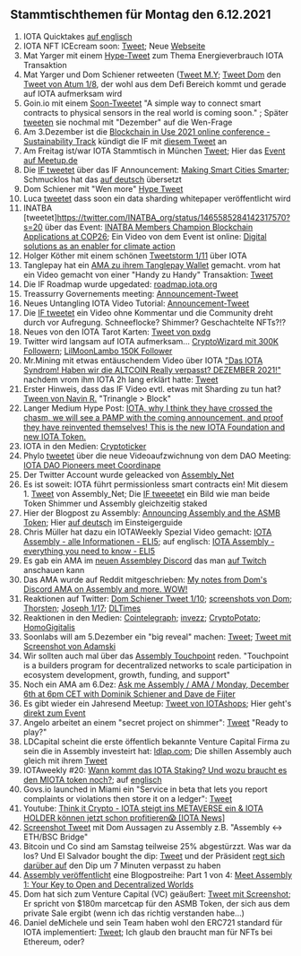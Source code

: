 ## Stammtischthemen für Montag den 6.12.2021

1. IOTA Quicktakes [auf englisch](https://www.youtube.com/watch?v=ES4DGP9u9Tc)
2. IOTA NFT ICEcream soon: [Tweet](https://twitter.com/iotacreamies/status/1465432711590514698?s=20); Neue [Webseite](https://www.iotacreamies.com/)
3. Mat Yarger mit einem [Hype-Tweet](https://twitter.com/Mat_Yarger/status/1465500305626476557?s=20) zum Thema Energieverbrauch IOTA Transaktion
4. Mat Yarger und Dom Schiener retweeten ([Tweet M.Y](https://twitter.com/Mat_Yarger/status/1465439647815905284?s=20); [Tweet Dom](https://twitter.com/DomSchiener/status/1465396633592545282?s=20) den [Tweet von Atum 1/8](https://twitter.com/DefiApes/status/1465388175841501194), der wohl aus dem Defi Bereich kommt und gerade auf IOTA aufmerksam wird
5. Goin.io mit einem [Soon-Tweetet](https://twitter.com/govs_io/status/1465442403670802433?s=20) "A simple way to connect smart contracts to physical sensors in the real world is coming soon." ; Später [tweeten](https://twitter.com/govs_io/status/1465669350803787776?s=20) sie nochmal mit "Dezember" auf die Wen-Frage
6. Am 3.Dezember ist die [Blockchain in Use 2021 online conference - Sustainability Track](https://www.eventbrite.co.uk/e/blockchain-in-use-sustainability-track-tickets-201600210657) kündigt die IF mit [diesem Tweet](https://twitter.com/iota/status/1465636903848497158?t=Wvh8WOOs0OsHr65adh4zSw&s=19) an
7. Am Freitag ist/war IOTA Stammtisch in München [Tweet](https://twitter.com/IotaMunchen/status/1465384391027347461?s=20); Hier das [Event auf Meetup.de](https://www.meetup.com/de-DE/IOTA-Muc/events/282385057/)
8. Die [IF tweetet](https://twitter.com/iota/status/1465684550852435969?s=20) über das IF Announcement: [Making Smart Cities Smarter](https://blog.iota.org/making-smart-cities-smarter/); Schmucklos hat das [auf deutsch](https://iota-einsteiger-guide.de/smart-cities-smarter-machen.html) übersetzt
9. Dom Schiener mit "Wen more" [Hype Tweet](https://twitter.com/DomSchiener/status/1465691677910134788?s=20)
10. Luca [tweetet](https://twitter.com/lukastanisic99/status/1465699476538990609?s=20) dass soon ein data sharding whitepaper veröffentlicht wird
11. INATBA [tweetet]https://twitter.com/INATBA_org/status/1465585284142317570?s=20 über das Event: [INATBA Members Champion Blockchain Applications at COP26](https://inatba.org/news/cop-26/); Ein Video von dem Event ist online: [Digital solutions as an enabler for climate action](https://www.youtube.com/watch?v=HExyMmmzNIQ)
12. Holger Köther mit einem schönen [Tweetstorm 1/11](https://twitter.com/HolgerKoether/status/1465785489886257159?s=20) über IOTA
13. Tanglepay hat ein [AMA zu ihrem Tanglepay Wallet](https://www.youtube.com/watch?v=aWMCLQkZZf4&feature=youtu.be) gemacht. vrom hat ein Video gemacht von einer "Handy zu Handy" Transaktion: [Tweet](https://twitter.com/Vrom14286662/status/1465972677156519943?s=20)
14. Die IF Roadmap wurde upgedated: [roadmap.iota.org](https://roadmap.iota.org/)
15. Treassurry Governements meeting: [Announcement-Tweet](https://twitter.com/PhyloIota/status/1466004294558109702)
16. Neues Untangling IOTA Video Tutorial: [Announcement-Tweet](https://twitter.com/iota/status/1465697594798002193?s=20)
17. Die [IF tweetet](https://twitter.com/iota/status/1466045892415430662?s=20) ein Video ohne Kommentar und die Community dreht durch vor Aufregung. Schneeflocke? Shimmer? Geschachtelte NFTs?!?
18. Neues von den IOTA Tarot Karten: [Tweet von pxdg](https://twitter.com/pxdg3/status/1466045216478089227?s=20)
19. Twitter wird langsam auf IOTA aufmerksam... [CryptoWizard mit 300K Followern](https://twitter.com/CryptoWizardd/status/1466230395964477448?s=20); [LilMoonLambo 150K Follower](https://twitter.com/LilMoonLambo/status/1466174022765457413?s=20)
20. Mr.Mining mit etwas entäuschendem Video über IOTA ["Das IOTA Syndrom! Haben wir die ALTCOIN Really verpasst? DEZEMBER 2021!"](https://www.youtube.com/watch?v=sYH7w0qScfQ) nachdem vrom ihm IOTA 2h lang erklärt hatte: [Tweet](https://twitter.com/Vrom14286662/status/1466106154141077513?s=20)
21. Erster Hinweis, dass das IF Video evtl. etwas mit Sharding zu tun hat? [Tween von Navin R.](https://twitter.com/navinram999/status/1466309223931863043?s=20) "Trinangle > Block"
22. Langer Medium Hype Post: [IOTA, why I think they have crossed the chasm, we will see a PAMP with the coming announcement, and proof they have reinvented themselves! This is the new IOTA Foundation and new IOTA Token.](https://medium.com/@jamesjdsutton/iota-why-i-think-they-have-crossed-the-chasm-we-will-see-a-pamp-with-the-coming-announcement-1581d860db34)
23. IOTA in den Medien: [Cryptoticker](https://cryptoticker.io/de/3-spannende-iota-weiterentwicklungen-die-das-netzwerk-wieder-auf-die-karte-bringen/)
24. Phylo [tweetet](https://twitter.com/PhyloIota/status/1466365854434529284?s=20) über die neue Videoaufzwichnung von dem DAO Meeting: [IOTA DAO Pioneers meet Coordinape](https://www.youtube.com/watch?v=Su481AyhOl0)
25. Der Twitter Account wurde geleacked von [Assembly_Net](https://twitter.com/assembly_net)
26. Es ist soweit: IOTA führt permissionless smart contracts ein! Mit diesem 1. [Tweet](https://twitter.com/assembly_net/status/1466409192303042562?s=20) von Assembly_Net; Die [IF tweeetet](https://twitter.com/iota/status/1466437108839718917?s=20) ein Bild wie man beide Token Shimmer und Assembly gleichzeitig staked
27. Hier der Blogpost zu Assembly: [Announcing Assembly and the ASMB Token](https://blog.assembly.sc/announcing-assembly-and-the-asmb-token/); Hier [auf deutsch](https://iota-einsteiger-guide.de/iota-assembly-multi-chain-network.html?s=09) im Einsteigerguide
28. Chris Müller hat dazu ein IOTAWeekly Spezial Video gemacht: [IOTA Assembly - alle Informationen - ELI5](https://www.youtube.com/watch?v=OgRDNt5QIFE); auf englisch: [IOTA Assembly - everything you need to know - ELI5](https://www.youtube.com/watch?v=RO_teEuNuts)
29. Es gab ein AMA im [neuen Assembley Discord](http://discord.assembly.sc/) das man [auf Twitch](https://m.twitch.tv/videos/1221919369) anschauen kann
30. Das AMA wurde auf Reddit mitgeschrieben: [My notes from Dom's Discord AMA on Assembly and more. WOW!](https://www.reddit.com/r/Iota/comments/r7dqz6/my_notes_from_doms_discord_ama_on_assembly_and/?utm_medium=android_app&utm_source=share)
31. Reaktionen auf Twitter: [Dom Schiener Tweet 1/10](https://twitter.com/DomSchiener/status/1466414365540864009?s=20); [screenshots von Dom](https://twitter.com/Vrom14286662/status/1466421705098899462?s=20); [Thorsten](https://twitter.com/theissler/status/1466745101384888324?s=20); [Joseph 1/17](https://twitter.com/josephskewes/status/1466772862069403649?s=20); [DLTimes](https://twitter.com/TheDLTimes/status/1466544062815559686?s=20)
32. Reaktionen in den Medien: [Cointelegraph](https://cointelegraph.com/news/iota-set-to-launch-decentralized-smart-contract-platform-to-expand-web3-ecosystem?utm_source=Telegram&utm_medium=social); [invezz](https://invezz.com/news/2021/12/02/iota-releases-assembly-network-community-gets-70-of-token-supply/); [CryptoPotato](https://cryptopotato.com/iota-launches-assembly-a-multi-chain-smart-contract-platform/); [HomoGigitalis](https://homo-digitalis.net/feeless-smart-contracts-iota-announces-assembly/)
33. Soonlabs will am 5.Dezember ein "big reveal" machen: [Tweet](https://twitter.com/soon_labs/status/1466668384934715395?s=20); [Tweet mit Screenshot von Adamski](https://twitter.com/accretionist/status/1466667523915403264?s=20)
34. Wir sollten auch mal über das [Assembly Touchpoint](https://assemblytouchpoint.notion.site/Welcome-to-Touchpoint-3551f63c45cf492bb1b0bd6b1161b921) reden. "Touchpoint is a builders program for decentralized networks to scale participation in ecosystem development, growth, funding, and support"
35. Noch ein AMA am 6.Dez: [Ask me Assembly / AMA / Monday, December 6th at 6pm CET with Dominik Schiener and Dave de Fijter](https://www.youtube.com/watch?v=wbzOg-gNC9A)
36. Es gibt wieder ein Jahresend Meetup: [Tweet von IOTAshops](https://twitter.com/iotashop/status/1466696906629955587?s=20); Hier geht's [direkt zum Event](https://www.meetup.com/de-DE/IOTA-meetup-workshop/events/282428979)
37. Angelo arbeitet an einem "secret project on shimmer": [Tweet](https://twitter.com/AngeloCapossele/status/1466720646243753991?s=20) "Ready to play?"
38. LDCapital scheint die erste öffentlich bekannte Venture Capital Firma zu sein die in Assembly investeirt hat: [ldlap.com](http://ldcap.com/); Die shillen Assembly auch gleich mit ihrem [Tweet](https://twitter.com/LD_Capital/status/1466472981618700289?s=20)
39. IOTAweekly #20: [Wann kommt das IOTA Staking? Und wozu braucht es den MIOTA token noch?](https://www.youtube.com/watch?v=-i8VosW5Fms); auf [englisch](https://www.youtube.com/watch?v=xW3zz97aZ8Q)
40. Govs.io launched in Miami ein "Service in beta that lets you report complaints or violations then store it on a ledger": [Tweet](https://twitter.com/govs_io/status/1466533276319981570?s=20)
41. Youtube: [Think it Crypto - IOTA steigt ins METAVERSE ein & IOTA HOLDER können jetzt schon profitieren😱 [IOTA News]](https://www.youtube.com/watch?v=2Z3iZruIwIo&feature=youtu.be)
42. [Screenshot Tweet](https://twitter.com/Vrom14286662/status/1467057293003042820?s=20) mit Dom Aussagen zu Assembly z.B. "Assembly <-> ETH/BSC Bridge"
43. Bitcoin und Co sind am Samstag teilweise 25% abgestürzzt. Was war da los?  Und El Salvador bought the dip: [Tweet](https://twitter.com/nayibbukele/status/1467000621354135555?s=20) und der Präsident [regt sich darüber auf](https://twitter.com/nayibbukele/status/1467003967133687809?s=20) den Dip um 7 Minuten verpasst zu haben
44. [Assembly veröffentlicht](https://twitter.com/assembly_net/status/1466771713795014657?s=20) eine Blogpostreihe: Part 1 von 4: [Meet Assembly 1: Your Key to Open and Decentralized Worlds](https://blog.assembly.sc/meet-assembly-1-your-key-to-open-and-decentralized-worlds/)
45. Dom hat sich zum Venture Capital (VC) geäußert: [Tweet mit Screenshot](https://twitter.com/josephskewes/status/1466961548069326848?s=20); Er spricht von $180m marcetcap für den ASMB Token, der sich aus dem private Sale ergibt (wenn ich das richtig verstanden habe...)
46. Daniel deMichele und sein Team haben wohl den ERC721 standard für IOTA implementiert: [Tweet](https://twitter.com/carpclash/status/1466941989132374024?s=20); Ich glaub den braucht man für NFTs bei Ethereum, oder?
